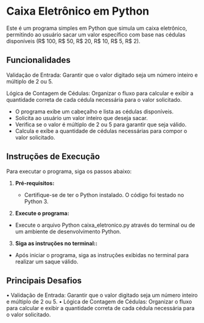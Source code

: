 # Caixa Eletrônico em Python

Este é um programa simples em Python que simula um caixa eletrônico, permitindo ao usuário sacar um valor específico com base nas cédulas disponíveis (R$ 100, R$ 50, R$ 20, R$ 10, R$ 5, R$ 2).

## Funcionalidades

Validação de Entrada: Garantir que o valor digitado seja um número inteiro e múltiplo de 2 ou 5.

Lógica de Contagem de Cédulas: Organizar o fluxo para calcular e exibir a quantidade correta de cada cédula necessária para o valor solicitado.

- O programa exibe um cabeçalho e lista as cédulas disponíveis.
- Solicita ao usuário um valor inteiro que deseja sacar.
- Verifica se o valor é múltiplo de 2 ou 5 para garantir que seja válido.
- Calcula e exibe a quantidade de cédulas necessárias para compor o valor solicitado.

## Instruções de Execução

Para executar o programa, siga os passos abaixo:

1. **Pré-requisitos:**
   - Certifique-se de ter o Python instalado. O código foi testado no Python 3.
  
2. **Execute o programa:**
  - Execute o arquivo Python caixa_eletronico.py através do terminal ou de um ambiente de desenvolvimento Python.

3. **Siga as instruções no terminal::**
  - Após iniciar o programa, siga as instruções exibidas no terminal para realizar um saque válido.

## Principais Desafios  

• Validação de Entrada: Garantir que o valor digitado seja um número inteiro e múltiplo de 2 ou 5.
• Lógica de Contagem de Cédulas: Organizar o fluxo para calcular e exibir a quantidade correta de cada cédula necessária para o valor solicitado.
